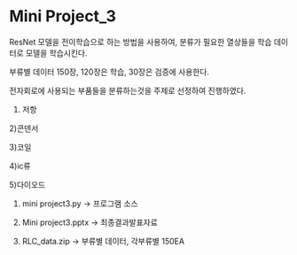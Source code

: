# Mini Project_3

ResNet 모델을 전이학습으로 하는 방법을 사용하여, 분류가 필요한 열상들을 학습 데이터로 모델을 학습시킨다.

부류별 데이터 150장, 120장은 학습, 30장은 검증에 사용한다.

전자회로에 사용되는 부품들을 분류하는것을 주제로 선정하여 진행하였다.

1)  저항

2)콘덴서

3)코일

4)ic류

5)다이오드

1. mini project3.py -> 프로그램 소스

2. Mini project3.pptx -> 최종결과발표자료

4. RLC_data.zip -> 부류별 데이터, 각부류별 150EA
